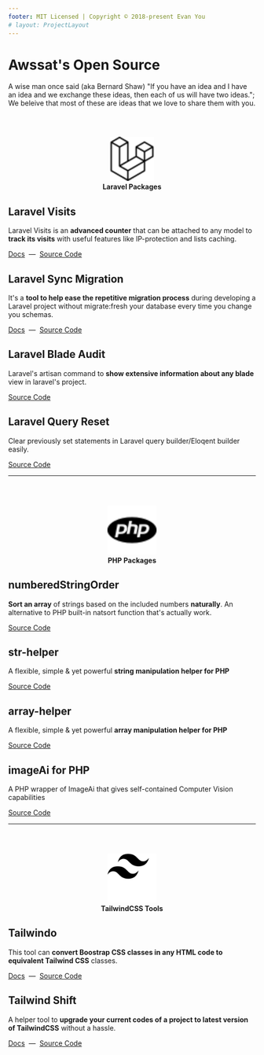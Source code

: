 ```yaml
---
footer: MIT Licensed | Copyright © 2018-present Evan You
# layout: ProjectLayout
---
```



# Awssat's Open Source
A wise man once said (aka Bernard Shaw) "If you have an idea and I have an idea and we exchange these ideas, then each of us will have two ideas.";
We beleive that most of these are ideas that we love to share them with you.

<p style="text-align:center; margin-top:60px; ">
    <img src="/icons/laravel.svg"  width="90" height="90">
    <br>
    <span style="font-weight:bold">Laravel Packages</span>
</p>


## Laravel Visits 
Laravel Visits is an **advanced counter** that can be attached to any model to **track its visits** with useful features like IP-protection and lists caching.

[Docs](/opensource/laravel-visits)  &nbsp;&horbar;&nbsp;  [Source Code](https://github.com/awssat/laravel-visits)

## Laravel Sync Migration 
It's a **tool to help ease the repetitive migration process** during developing a Laravel project without migrate:fresh your database every time you change you schemas.

[Docs](/opensource/laravel-sync-migration/)  &nbsp;&horbar;&nbsp;  [Source Code](https://github.com/awssat/laravel-sync-migration/)

## Laravel Blade Audit
Laravel's artisan command to **show extensive information about any blade** view in laravel's project.

<!-- [Docs](/opensource/laravel-blade-audit/)  &nbsp;&horbar;&nbsp;  -->
[Source Code](https://github.com/awssat/laravel-blade-audit/)


## Laravel Query Reset
Clear previously set statements in Laravel query builder/Eloqent builder easily.

<!-- [Docs](/opensource/laravel-query-reset/)  &nbsp;&horbar;&nbsp;  -->
[Source Code](https://github.com/awssat/laravel-query-reset/)


---


<p style="text-align:center; margin-top:60px;">
    <img src="/icons/php.svg"  width="100" height="100">
    <br>
    <span style="font-weight:bold">PHP Packages</span>
</p>

## numberedStringOrder
**Sort an array** of strings based on the included numbers **naturally**. An alternative to PHP built-in natsort function that's actually work.

<!-- [Docs](/opensource/numbered-string-order/)  &nbsp;&horbar;&nbsp;  -->
[Source Code](https://github.com/awssat/numbered-string-order/)

## str-helper
A flexible, simple & yet powerful **string manipulation helper for PHP**

<!-- [Docs](/opensource/str-helper/)  &nbsp;&horbar;&nbsp;  -->
[Source Code](https://github.com/awssat/str-helper/)

## array-helper
A flexible, simple & yet powerful **array manipulation helper for PHP**

<!-- [Docs](/opensource/array-helper/)  &nbsp;&horbar;&nbsp;  -->
[Source Code](https://github.com/awssat/array-helper/)

## imageAi for PHP
A PHP wrapper of ImageAi that gives self-contained Computer Vision capabilities

<!-- [Docs](/opensource/imageAi/)  &nbsp;&horbar;&nbsp;  -->
[Source Code](https://github.com/awssat/imageAi/)


---

<p style="text-align:center; margin-top:60px;">
    <img src="/icons/tailwindcss.svg"  width="100" height="100">
    <br>
    <span style="font-weight:bold">TailwindCSS Tools</span>
</p>

## Tailwindo

This tool can **convert Boostrap CSS classes in any HTML code to equivalent Tailwind CSS** classes.

[Docs](/opensource/tailwindo/)  &nbsp;&horbar;&nbsp;  [Source Code](https://github.com/awssat/tailwindo/)

## Tailwind Shift

A helper tool to **upgrade your current codes of a project to latest version of TailwindCSS** without a hassle.

[Docs](/opensource/tailwind-shift/)  &nbsp;&horbar;&nbsp;  [Source Code](https://github.com/awssat/tailwind-shift/)

